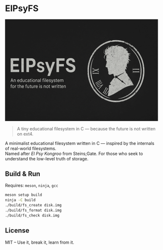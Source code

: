 ElPsyFS
=======
![cover](https://raw.githubusercontent.com/mmdbalkhi/ElpsyFS/refs/heads/main/docs/_static/cover.png)

> A tiny educational filesystem in C — because the future is not written on ext4.

A minimalist educational filesystem written in C — inspired by the internals of real-world filesystems.  
Named after *El Psy Kongroo* from Steins;Gate. For those who seek to understand the low-level truth of storage.

## Build & Run

Requires: `meson`, `ninja`, `gcc`

```bash
meson setup build
ninja -C build
./build/fs_create disk.img
./build/fs_format disk.img
./build/fs_check disk.img
```

## License

MIT – Use it, break it, learn from it.
